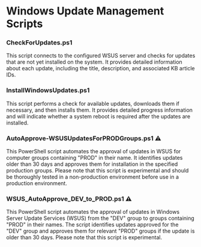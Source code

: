 # Windows Update Management Scripts

### CheckForUpdates.ps1
This script connects to the configured WSUS server and checks for updates that are not yet installed on the system. It provides detailed information about each update, including the title, description, and associated KB article IDs.

### InstallWindowsUpdates.ps1
This script performs a check for available updates, downloads them if necessary, and then installs them. It provides detailed progress information and will indicate whether a system reboot is required after the updates are installed.

### AutoApprove-WSUSUpdatesForPRODGroups.ps1 ⚠️
This PowerShell script automates the approval of updates in WSUS for computer groups containing "PROD" in their name. 
It identifies updates older than 30 days and approves them for installation in the specified production groups. 
Please note that this script is experimental and should be thoroughly tested in a non-production environment before use in a production environment.

### WSUS_AutoApprove_DEV_to_PROD.ps1 ⚠️
This PowerShell script automates the approval of updates in Windows Server Update Services (WSUS) from the "DEV" group to groups containing "PROD" in their names. 
The script identifies updates approved for the "DEV" group and approves them for relevant "PROD" groups if the update is older than 30 days. Please note that this script is experimental.
